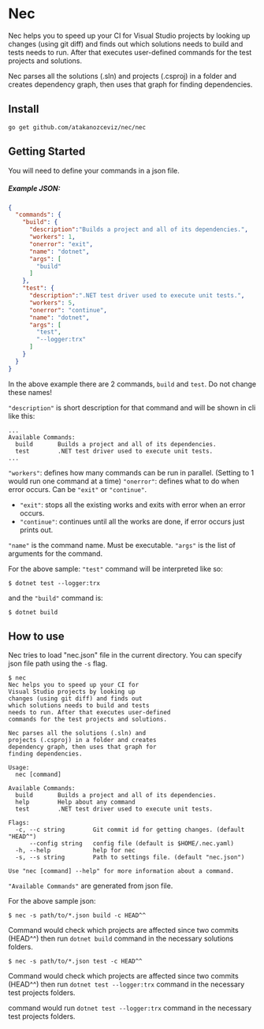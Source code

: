 # Nec

Nec helps you to speed up your CI for Visual Studio projects by looking up changes (using git diff) and finds out which solutions needs to build and tests needs to run. After that executes user-defined commands for the test projects and solutions.

Nec parses all the solutions (.sln) and projects (.csproj) in a folder and creates dependency graph, then uses that graph for finding dependencies.

## Install

```
go get github.com/atakanozceviz/nec/nec
```

## Getting Started

You will need to define your commands in a json file.

##### Example JSON:

```json
{
  "commands": {
    "build": {
      "description":"Builds a project and all of its dependencies.",
      "workers": 1,
      "onerror": "exit",
      "name": "dotnet",
      "args": [
        "build"
      ]
    },
    "test": {
      "description":".NET test driver used to execute unit tests.",
      "workers": 5,
      "onerror": "continue",
      "name": "dotnet",
      "args": [
        "test",
        "--logger:trx"
      ]
    }
  }
}
```

In the above example there are 2 commands, `build` and `test`. Do not change these names!

`"description"` is short description for that command and will be shown in cli like this: 

```console
...
Available Commands:
  build       Builds a project and all of its dependencies.
  test        .NET test driver used to execute unit tests.
...
```

`"workers"`: defines how many commands can be run in parallel. (Setting to 1 would run one command at a time)
`"onerror"`: defines what to do when error occurs. Can be `"exit"` or `"continue"`. 
- `"exit"`: stops all the existing works and exits with error when an error occurs.
- `"continue"`: continues until all the works are done, if error occurs just prints out.

`"name"` is the command name. Must be executable.
`"args"` is the list of arguments for the command.

For the above sample:
`"test"` command will be interpreted like so:

```command
$ dotnet test --logger:trx
```

and the `"build"` command is:

```command
$ dotnet build
```

## How to use

Nec tries to load "nec.json" file in the current directory. You can specify json file path using the `-s` flag.

```console
$ nec
Nec helps you to speed up your CI for 
Visual Studio projects by looking up 
changes (using git diff) and finds out 
which solutions needs to build and tests 
needs to run. After that executes user-defined 
commands for the test projects and solutions.

Nec parses all the solutions (.sln) and 
projects (.csproj) in a folder and creates 
dependency graph, then uses that graph for 
finding dependencies.

Usage:
  nec [command]

Available Commands:
  build       Builds a project and all of its dependencies.
  help        Help about any command
  test        .NET test driver used to execute unit tests.

Flags:
  -c, --c string        Git commit id for getting changes. (default "HEAD^")
      --config string   config file (default is $HOME/.nec.yaml)
  -h, --help            help for nec
  -s, --s string        Path to settings file. (default "nec.json")

Use "nec [command] --help" for more information about a command.
```

`"Available Commands"` are generated from json file.

For the above sample json:

```console
$ nec -s path/to/*.json build -c HEAD^^
```

Command would check which projects are affected since two commits (HEAD^^) then run `dotnet build` command in the necessary solutions folders.

```console
$ nec -s path/to/*.json test -c HEAD^^
```

Command would check which projects are affected since two commits (HEAD^^) then run `dotnet test --logger:trx` command in the necessary test projects folders.

command would run `dotnet test --logger:trx` command in the necessary test projects folders.
